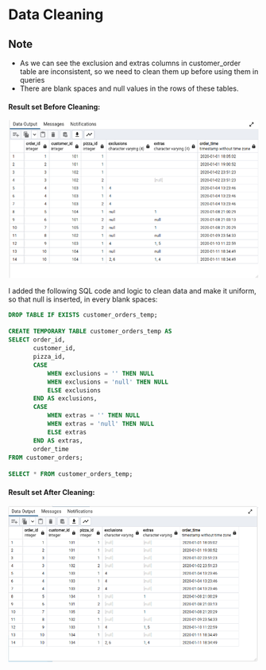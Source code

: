 # Data Cleaning


## Note
- As we can see the exclusion and extras columns in customer_order table are inconsistent, so we need to clean them up before       using them in queries
- There are blank spaces and null values in the rows of these tables.


#### Result set Before Cleaning:
![image](https://github.com/bipin-01/8Week_sql_challenge/blob/main/Case%20Study%20%23%202%20-%20Pizza%20Runner/images/uncleanedTable.png)

I added the following SQL code and logic to clean data and make it uniform, so that null is inserted, in every blank spaces: 

```sql
DROP TABLE IF EXISTS customer_orders_temp;

CREATE TEMPORARY TABLE customer_orders_temp AS
SELECT order_id,
       customer_id,
       pizza_id,
       CASE
           WHEN exclusions = '' THEN NULL
           WHEN exclusions = 'null' THEN NULL
           ELSE exclusions
       END AS exclusions,
       CASE
           WHEN extras = '' THEN NULL
           WHEN extras = 'null' THEN NULL
           ELSE extras
       END AS extras,
       order_time
FROM customer_orders;

SELECT * FROM customer_orders_temp;
``` 

#### Result set After Cleaning:
![image](https://github.com/bipin-01/8Week_sql_challenge/blob/main/Case%20Study%20%23%202%20-%20Pizza%20Runner/images/cleanedTable.png)
